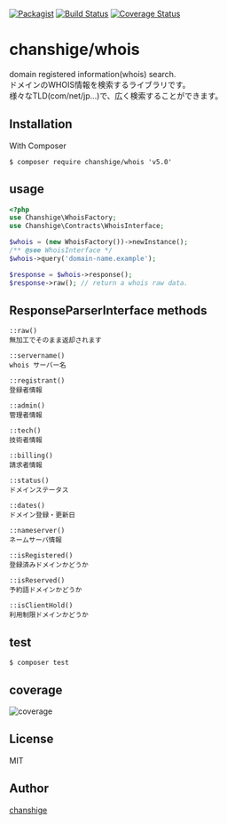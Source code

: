 [![Packagist](https://img.shields.io/badge/packagist-v5.0.0-blue.svg)](https://packagist.org/packages/chanshige/whois)
[![Build Status](https://travis-ci.org/chanshige/whois.svg?branch=master)](https://travis-ci.org/chanshige/whois)
[![Coverage Status](https://coveralls.io/repos/github/chanshige/whois/badge.svg?branch=master)](https://coveralls.io/github/chanshige/whois?branch=master)

# chanshige/whois
domain registered information(whois) search.  
ドメインのWHOIS情報を検索するライブラリです。  
様々なTLD(com/net/jp...)で、広く検索することができます。  

## Installation
With Composer
```
$ composer require chanshige/whois 'v5.0'
```

## usage
```php
<?php
use Chanshige\WhoisFactory;
use Chanshige\Contracts\WhoisInterface;

$whois = (new WhoisFactory())->newInstance();
/** @see WhoisInterface */
$whois->query('domain-name.example');

$response = $whois->response();
$response->raw(); // return a whois raw data.
```

## ResponseParserInterface methods
```
::raw()
無加工でそのまま返却されます

::servername()
whois サーバー名

::registrant()
登録者情報

::admin()
管理者情報

::tech()
技術者情報

::billing()
請求者情報

::status()
ドメインステータス

::dates()
ドメイン登録・更新日

::nameserver()
ネームサーバ情報

::isRegistered()
登録済みドメインかどうか

::isReserved()
予約語ドメインかどうか

::isClientHold()
利用制限ドメインかどうか
```

## test
`$ composer test`  


## coverage
![coverage](https://i.gyazo.com/a986d5945bdd6b9603556cee0c0f90b6.png)

## License
MIT

## Author
[chanshige](https://twitter.com/chanshige)
